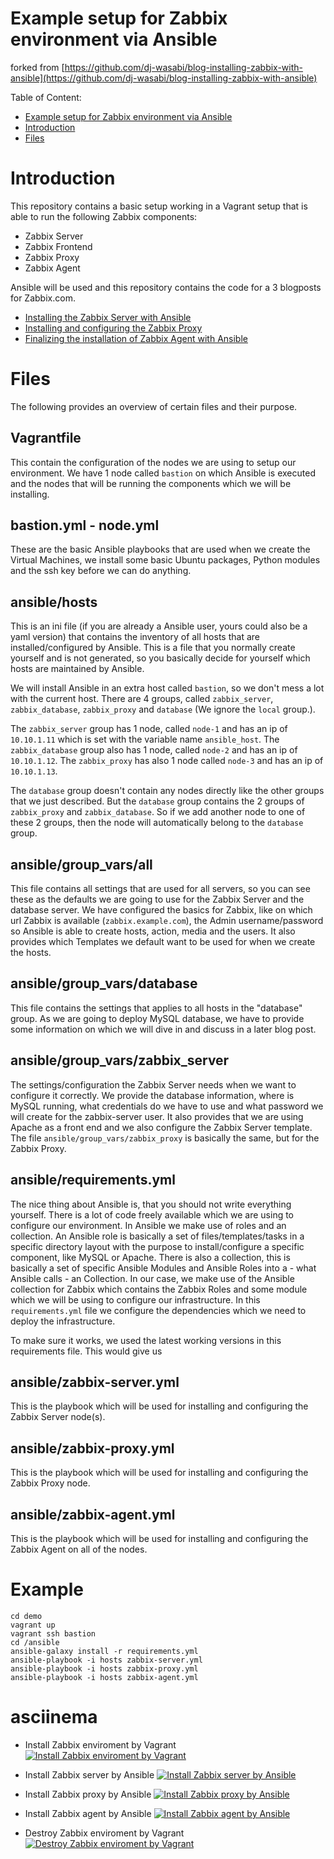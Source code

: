 # Example setup for Zabbix environment via Ansible

forked from [https://github.com/dj-wasabi/blog-installing-zabbix-with-ansible](https://github.com/dj-wasabi/blog-installing-zabbix-with-ansible)

Table of Content:
- [Example setup for Zabbix environment via Ansible](#example-setup-for-zabbix-environment-via-ansible)
- [Introduction](#introduction)
- [Files](#files)

# Introduction

This repository contains a basic setup working in a Vagrant setup that is able to run the following Zabbix components:
* Zabbix Server
* Zabbix Frontend
* Zabbix Proxy
* Zabbix Agent

Ansible will be used and this repository contains the code for a 3 blogposts for Zabbix.com.
* [Installing the Zabbix Server with Ansible](https://blog.zabbix.com/installing-the-zabbix-server-with-ansible/13317/)
* [Installing and configuring the Zabbix Proxy](https://blog.zabbix.com/installing-and-configuring-the-zabbix-proxy/13319/)
* [Finalizing the installation of Zabbix Agent with Ansible](https://blog.zabbix.com/finalizing-the-installation-of-zabbix-agent-with-ansible/13321/)

# Files

The following provides an overview of certain files and their purpose.

## Vagrantfile
This contain the configuration of the nodes we are using to setup our environment. We have 1 node called `bastion` on which Ansible is executed and the nodes that will be running the components which we will be installing.

## bastion.yml - node.yml
These are the basic Ansible playbooks that are used when we create the Virtual Machines, we install some basic Ubuntu packages, Python modules and the ssh key before we can do anything.

## ansible/hosts

This is an ini file (if you are already a Ansible user, yours could also be a yaml version) that contains the inventory of all hosts that are installed/configured by Ansible. This is a file that you normally create yourself and is not generated, so you basically decide for yourself which hosts are maintained by Ansible.

We will install Ansible in an extra host called `bastion`, so we don't mess a lot with the current host. There are 4 groups, called `zabbix_server`, `zabbix_database`, `zabbix_proxy` and `database` (We ignore the `local` group.).

The `zabbix_server` group has 1 node, called `node-1` and has an ip of `10.10.1.11` which is set with the variable name `ansible_host`. The `zabbix_database` group also has 1 node, called `node-2` and has an ip of `10.10.1.12`. The `zabbix_proxy` has also 1 node called `node-3` and has an ip of `10.10.1.13`.

The `database` group doesn't contain any nodes directly like the other groups that we just described. But the `database` group contains the 2 groups of `zabbix_proxy` and `zabbix_database`. So if we add another node to one of these 2 groups, then the node will automatically belong to the `database` group.

## ansible/group_vars/all

This file contains all settings that are used for all servers, so you can see these as the defaults we are going to use for the Zabbix Server and the database server. We have configured the basics for Zabbix, like on which url Zabbix is available (`zabbix.example.com`), the Admin username/password so Ansible is able to create hosts, action, media and the users. It also provides which Templates we default want to be used for when we create the hosts.

## ansible/group_vars/database

This file contains the settings that applies to all hosts in the "database" group. As we are going to deploy MySQL database, we have to provide some information on which we will dive in and discuss in a later blog post.

## ansible/group_vars/zabbix_server

The settings/configuration the Zabbix Server needs when we want to configure it correctly. We provide the database information, where is MySQL running, what credentials do we have to use and what password we will create for the zabbix-server user. It also provides that we are using Apache as a front end and we also configure the Zabbix Server template. The file `ansible/group_vars/zabbix_proxy` is basically the same, but for the Zabbix Proxy.

## ansible/requirements.yml

The nice thing about Ansible is, that you should not write everything yourself. There is a lot of code freely available which we are using to configure our environment. In Ansible we make use of roles and an collection. An Ansible role is basically a set of files/templates/tasks in a specific directory layout with the purpose to install/configure a specific component, like MySQL or Apache. There is also a collection, this is basically a set of specific Ansible Modules and Ansible Roles into a - what Ansible calls - an Collection. In our case, we make use of the Ansible collection for Zabbix which contains the Zabbix Roles and some module which we will be using to configure our infrastructure. In this `requirements.yml` file we configure the dependencies which we need to deploy the infrastructure.

To make sure it works, we used the latest working versions in this requirements file. This would give us

## ansible/zabbix-server.yml

This is the playbook which will be used for installing and configuring the Zabbix Server node(s).

## ansible/zabbix-proxy.yml

This is the playbook which will be used for installing and configuring the Zabbix Proxy node.

## ansible/zabbix-agent.yml

This is the playbook which will be used for installing and configuring the Zabbix Agent on all of the nodes.

# Example

```console
cd demo
vagrant up
vagrant ssh bastion
cd /ansible
ansible-galaxy install -r requirements.yml
ansible-playbook -i hosts zabbix-server.yml
ansible-playbook -i hosts zabbix-proxy.yml
ansible-playbook -i hosts zabbix-agent.yml
```

# asciinema

- Install Zabbix enviroment by Vagrant
[![Install Zabbix enviroment by Vagrant](https://asciinema.org/a/447077.svg)](https://asciinema.org/a/447077)

- Install Zabbix server by Ansible
[![Install Zabbix server by Ansible](https://asciinema.org/a/447078.svg)](https://asciinema.org/a/447078)

- Install Zabbix proxy by Ansible 
[![Install Zabbix proxy by Ansible](https://asciinema.org/a/447079.svg)](https://asciinema.org/a/447079)

- Install Zabbix agent by Ansible
[![Install Zabbix agent by Ansible](https://asciinema.org/a/447081.svg)](https://asciinema.org/a/447081)

- Destroy Zabbix enviroment by Vagrant
[![Destroy Zabbix enviroment by Vagrant](https://asciinema.org/a/447082.svg)](https://asciinema.org/a/447082)
